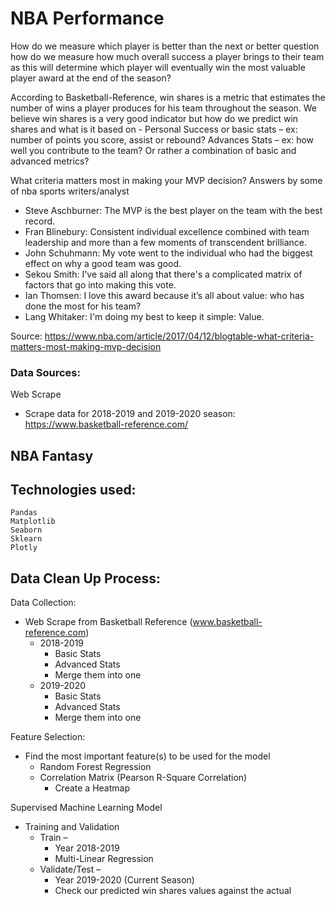 # NBA Performance

How do we measure which player is better than the next or better question how do we measure how much overall success a player brings to their team as this will determine which player will eventually win the most valuable player award at the end of the season?

According to Basketball-Reference, win shares is a metric that estimates the number of wins a player produces for his team throughout the season. We believe win shares is a very good indicator but how do we predict win shares and what is it based on - Personal Success or basic stats – ex: number of points you score, assist or rebound? Advances Stats – ex: how well you contribute to the team? Or rather a combination of basic and advanced metrics?

What criteria matters most in making your MVP decision? Answers by some of nba sports writers/analyst
  - Steve Aschburner: The MVP is the best player on the team with the best record.
  - Fran Blinebury: Consistent individual excellence combined with team leadership and more than a few moments of transcendent brilliance.
  - John Schuhmann: My vote went to the individual who had the biggest effect on why a good team was good.
   - Sekou Smith: I've said all along that there's a complicated matrix of factors that go into making this vote.
   - Ian Thomsen: I love this award because it’s all about value: who has done the most for his team?
  - Lang Whitaker: I'm doing my best to keep it simple: Value.

Source: https://www.nba.com/article/2017/04/12/blogtable-what-criteria-matters-most-making-mvp-decision


### Data Sources:

Web Scrape 
- Scrape data for 2018-2019 and 2019-2020 season: https://www.basketball-reference.com/

NBA Fantasy
-


## Technologies used:
```
Pandas
Matplotlib
Seaborn
Sklearn
Plotly
```

## Data Clean Up Process:

Data Collection:
  * Web Scrape from Basketball Reference (www.basketball-reference.com)
    * 2018-2019
      * Basic Stats
      * Advanced Stats
      * Merge them into one
    * 2019-2020
      * Basic Stats
      * Advanced Stats
      * Merge them into one

Feature Selection:

  * Find the most important feature(s) to be used for the model
    * Random Forest Regression
    * Correlation Matrix (Pearson R-Square Correlation)
      * Create a Heatmap

Supervised Machine Learning Model
  * Training and Validation
    * Train –
      * Year 2018-2019
      * Multi-Linear Regression
    * Validate/Test –
      * Year 2019-2020 (Current Season)
      * Check our predicted win shares values against the actual
